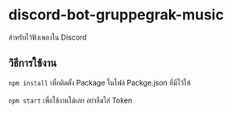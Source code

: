 # discord-bot-gruppegrak-music
สำหรับไว้ฟังเพลงใน Discord

## วิธีการใช้งาน

`npm install`  เพื่อติดตั้ง Package ในไฟล์ Packge.json ที่มีไว้ให้  <br><br>
`npm start`  เพื่อใช้งานได้เลย อย่าลืมใส่ Token
